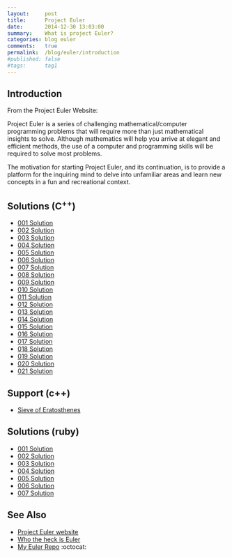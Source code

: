 ```yaml
---
layout:     post
title:      Project Euler
date:       2014-12-30 13:03:00
summary:    What is project Euler?
categories: blog euler
comments:   true
permalink:  /blog/euler/introduction
#published: false
#tags:      tag1
---
```


## Introduction

From the Project Euler Website:

Project Euler is a series of challenging mathematical/computer programming problems that will require more than just mathematical insights to solve. Although mathematics will help you arrive at elegant and efficient methods, the use of a computer and programming skills will be required to solve most problems.

The motivation for starting Project Euler, and its continuation, is to provide a platform for the inquiring mind to delve into unfamiliar areas and learn new concepts in a fun and recreational context.

## Solutions (C<sup>++</sup>)
* [001 Solution]({{site.baseurl}}/blog/euler/cpp/problem_001)
* [002 Solution]({{site.baseurl}}/blog/euler/cpp/problem_002)
* [003 Solution]({{site.baseurl}}/blog/euler/cpp/problem_003)
* [004 Solution]({{site.baseurl}}/blog/euler/cpp/problem_004)
* [005 Solution]({{site.baseurl}}/blog/euler/cpp/problem_005)
* [006 Solution]({{site.baseurl}}/blog/euler/cpp/problem_006)
* [007 Solution]({{site.baseurl}}/blog/euler/cpp/problem_007)
* [008 Solution]({{site.baseurl}}/blog/euler/cpp/problem_008)
* [009 Solution]({{site.baseurl}}/blog/euler/cpp/problem_009)
* [010 Solution]({{site.baseurl}}/blog/euler/cpp/problem_010)
* [011 Solution]({{site.baseurl}}/blog/euler/cpp/problem_011)
* [012 Solution]({{site.baseurl}}/blog/euler/cpp/problem_012)
* [013 Solution]({{site.baseurl}}/blog/euler/cpp/problem_013)
* [014 Solution]({{site.baseurl}}/blog/euler/cpp/problem_014)
* [015 Solution]({{site.baseurl}}/blog/euler/cpp/problem_015)
* [016 Solution]({{site.baseurl}}/blog/euler/cpp/problem_016)
* [017 Solution]({{site.baseurl}}/blog/euler/cpp/problem_017)
* [018 Solution]({{site.baseurl}}/blog/euler/cpp/problem_018)
* [019 Solution]({{site.baseurl}}/blog/euler/cpp/problem_019)
* [020 Solution]({{site.baseurl}}/blog/euler/cpp/problem_020)
* [021 Solution]({{site.baseurl}}/blog/euler/cpp/problem_021)

## Support (c++)
* [Sieve of Eratosthenes]({{site.baseurl}}/blog/euler/cpp/sieve_eratosthenes)

## Solutions (ruby)
* [001 Solution]({{site.baseurl}}/blog/euler/ruby/problem_001)
* [002 Solution]({{site.baseurl}}/blog/euler/ruby/problem_002)
* [003 Solution]({{site.baseurl}}/blog/euler/ruby/problem_003)
* [004 Solution]({{site.baseurl}}/blog/euler/ruby/problem_004)
* [005 Solution]({{site.baseurl}}/blog/euler/ruby/problem_005)
* [006 Solution]({{site.baseurl}}/blog/euler/ruby/problem_006)
* [007 Solution]({{site.baseurl}}/blog/euler/ruby/problem_007)

## See Also
* [Project Euler website](https://projecteuler.net/)
* [Who the heck is Euler](http://en.wikipedia.org/wiki/Leonhard_Euler)
* [My Euler Repo](https://github.com/tvarley/euler) :octocat:
